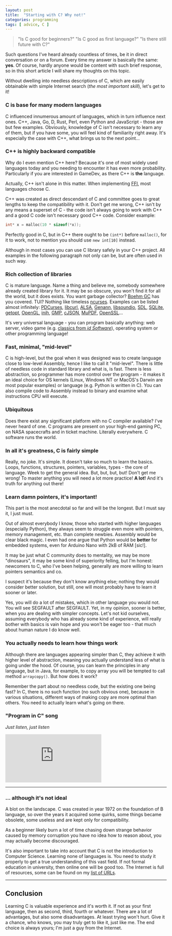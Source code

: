 ```yaml
---
layout: post
title:  "Starting with C? Why not!"
categories: programming
tags: [ advice, C ]
---
```


> "Is C good for beginners?" "Is C good as first language?" "Is there still future with C?"

Such questions I've heard already countless of times, be it in direct conversation
or on a forum. Every time my answer is basically the same: **yes**.
Of course, hardly anyone would be content with such brief response, so in this
short article I will share my thoughts on this topic.

Without dwelling into needless descriptions of C, which are easily obtainable with
simple Internet search (_the most important skill_), let's get to it!

### C is base for many modern languages

C influenced innumerous amount of languages, which in turn influence next ones.
C++, Java, Go, D, Rust, Perl, even Python and JavaScript - those are but few examples.
Obviously, knowledge of C isn't necessary to learn any of them, but if you have
some, you will feel kind of familiarity right away. It's especially the case
with C++, what brings us to the next point...

### C++ is highly backward compatible

Why do I even mention C++ here? Because it's one of most widely used languages
today and you needing to encounter it has even more probability. Particularly
if you are interested in GameDev, as there C++ is **the** language.

Actually, C++ isn't alone in this matter. When implementing
[FFI](https://en.wikipedia.org/wiki/Foreign_function_interface), most languages
choose C.

C++ was created as direct descendant of C and committee goes to great lengths
to keep the compatibility with it. Don't get me wrong, C++ isn't by any means
a superset of C - the code isn't always going to work with C++ and a good C
code isn't necessary good C++ code. Consider example:
```c
int* x = malloc(10 * sizeof(*x));
```
Perfectly good in C, but in C++ there ought to be `(int*)` before `malloc()`,
for it to work, not to mention you should use `new int[10]` instead.

Although in most cases you can use C library safely in your C++ project.
All examples in the following paragraph not only can be, but are often used in
such way.

### Rich collection of libraries

C is mature language. Name a thing and believe me, somebody somewhere already
created library for it. It may be so obscure, you won't find it for all the world,
but it does exists. You want garbage collector? [Boehm GC](https://www.hboehm.info/gc/)
has you covered. TUI? Nothing like timeless [ncurses](https://invisible-island.net/ncurses/).
Examples can be listed almost infinitely:
[PDCurses](https://pdcurses.org/),
[libcurl](https://curl.haxx.se/libcurl/),
[ALSA](https://www.alsa-project.org/),
[Genann](https://codeplea.com/genann),
[libsoundio](http://libsound.io/),
[SDL](https://libsdl.org),
[SQLite](https://www.sqlite.org/index.html),
[getopt](https://www.gnu.org/software/libc/manual/html_node/Getopt.html),
[OpenGL](https://www.opengl.org/),
[inih](https://github.com/benhoyt/inih),
[GMP](https://gmplib.org/),
[cJSON](https://github.com/DaveGamble/cJSON),
[MuPDF](https://mupdf.com/),
[OpenSSL](https://www.openssl.org/)...

It's very universal language - you can program basically anything: web server,
video game (e.g. [classics from _id Software_](https://github.com/id-Software)),
operating system or other programming language!

### Fast, minimal, "mid-level"

C is high-level, but the goal when it was designed was to create language
close to low-level Assembly, hence I like to call it "mid-level". There is little
of needless code in standard library and what is, is fast. There is less
abstraction, so programmer has more control over the program&nbsp;- it makes it
an ideal choice for OS kernels (Linux, Windows NT or MacOS's Darwin are most
popular examples) or language (e.g. Python is written in C). You can also compile
code to Assembly instead to binary and examine what instructions CPU will execute.

### Ubiquitous

Does there exist any significant platform with no C compiler available?
I've never heard of one. C programs are present on your high-end gaming PC,
on NASA spacecrafts and in ticket machine. Literally everywhere. C software runs
the world.

### In all it's greatness, C is fairly simple

Really, no joke. It's simple. It doesn't take so much to learn the basics.
Loops, functions, structures, pointers, variables, types - the core of language.
Week to get the general idea. But, but, but, but! Don't get me wrong! To master
anything you will need a lot more practice! **A lot!** And it's truth for anything
out there!

### Learn damn pointers, it's important!

This part is the most anecdotal so far and will be the longest. But I must say
it, I just must.

Out of almost everybody I know, those who started with higher languages (especially
Python), they always seem to struggle even more with pointers, memory management, etc.
than complete newbies. Assembly would be clear black magic. I even had one argue
that Python would be **better** for embedded systems, even for Arduino Nano with
2kB of RAM [sic!].

It may be just what C community does to mentality, we may be more "dinosaurs",
it may be some kind of superiority felling, but I'm honest: newcomers to C, who
I've been helping, generally are more willing to learn pointers semantics and co.

I suspect it's because they don't know anything else; nothing they would consider
better solution, but still, one will most probably have to learn it sooner or later.

Yes, you will do a lot of mistakes, which in other language you would not.
You will see SEGFAULT after SEGFAULT. Yet, in my opinion, sooner is better,
when you are dealing with simpler concepts. Let's not kid ourselves,
assuming everybody who has already some kind of experience, will really bother
with basics is vain hope and you won't be eager too - that much about human
nature I do know well.

### You actually needs to learn how things work

Although there are languages appearing simpler than C, they achieve it with
higher level of abstraction, meaning you actually understand less of what is
going under the hood. Of course, you can learn the principles in any language,
but in Java, for example, to copy array you will be
tempted to call method `arraycopy()`. But how does it work?

Remember the part about no needless code, but the existing one being fast?
In C, there is no such function (no such obvious one), because in various
situations, different ways of making copy are more optimal than others.
You need to actually learn what's going on there.

### "Program in C" song

_Just listen, just listen_

<div class="yt-container">
  <iframe class="yt-video" src="https://www.youtube.com/embed/tas0O586t80" frameborder="0" allow="accelerometer; encrypted-media; gyroscope; picture-in-picture" allowfullscreen></iframe>
</div>

---

### ... although it's not ideal

A blot on the landscape. C was created in year 1972 on the foundation of B language,
so over the years it acquired some quirks, some things became obsolete, some
useless and are kept only for compatibility.

As a beginner likely burn a lot of time chasing down strange behavior caused
by memory corruption you have no idea how to reason about, you may actually
become discouraged.

It's also important to take into account that C is not the introduction to
Computer Science. Learning none of languages is. You need to study it properly
to get a true understanding of this vast field. If not formal education in
university, then online one will be good too. The Internet is full of resources,
some can be found on my [list of URLs](https://joren.ga/urlsList/).

---

## Conclusion

Learning C is valuable experience and it's worth it. If not as your first
language, then as second, third, fourth or whatever. There are a lot of advantages,
but also some disadvantages. At least trying won't hurt. Give it a chance, who
knows, you may truly get to like it, just like me. The end choice is always
yours; I'm just a guy from the Internet.
